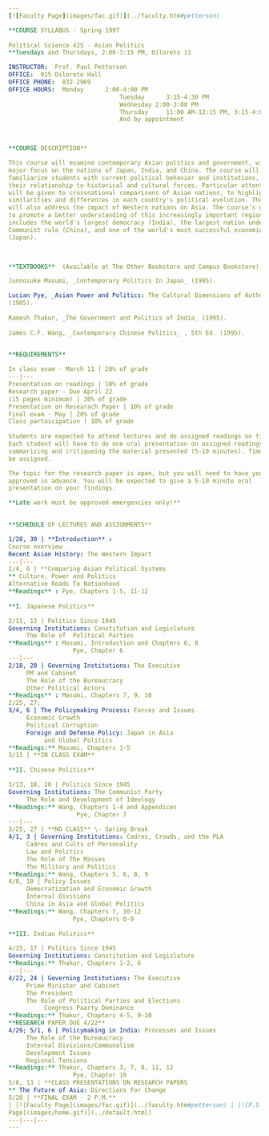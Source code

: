 ```yaml
---  
[![Faculty Page](images/fac.gif)](../faculty.htm#petterson)

**COURSE SYLLABUS - Spring 1997  
  
Political Science 425 - Asian Politics  
**Tuesdays and Thursdays, 2:00-3:15 PM, Diloreto 11

INSTRUCTOR:  Prof. Paul Petterson  
OFFICE:  015 Diloreto Hall  
OFFICE PHONE:  832-2969  
OFFICE HOURS:  Monday      2:00-4:00 PM  
                               Tuesday      3:15-4:30 PM   
                               Wednesday 2:00-3:00 PM   
                               Thursday     11:00 AM-12:15 PM, 3:15-4:00 PM   
                               And by appointment

  

**COURSE DESCRIPTION**

This course will examine contemporary Asian politics and government, with a
major focus on the nations of Japan, India, and China. The course will seek to
familiarize students with current political behavior and institutions, and
their relationship to historical and cultural forces. Particular attention
will be given to crossnational comparisons of Asian nations, to highlight the
similarities and differences in each country's political evolution. The course
will also address the impact of Western nations on Asia. The course's goal is
to promote a better understanding of this increasingly important region, which
includes the world's largest democracy (India), the largest nation under
Communist rule (China), and one of the world's most successful economies
(Japan).

  

**TEXTBOOKS**  (Available at The Other Bookstore and Campus Bookstore)

Junnosuke Masumi, _Contemporary Politics In Japan_ (1995).

Lucian Pye, _Asian Power and Politics: The Cultural Dimensions of Authority_
(1985).  
  
Ramesh Thakur, _The Government and Politics of India_ (1995).  
  
James C.F. Wang, _Contemporary Chinese Politics_ , 5th Ed. (1995).

  
**REQUIREMENTS**

In class exam - March 11 | 20% of grade  
---|---  
Presentation on readings | 10% of grade  
Research paper - Due April 22  
(15 pages minimum) | 30% of grade  
Presentation on Researach Paper | 10% of grade  
Final exam - May | 20% of grade  
Class partaicipation | 10% of grade  
  
Students are expected to attend lectures and do assigned readings on time.
Each student will have to do one oral presentation on assigned readings,
summarizing and critiqueing the material presented (5-10 minutes). Times will
be assigned.

The topic for the research paper is open, but you will need to have your topic
approved in advance. You will be expected to give a 5-10 minute oral
presentation on your findings.

**Late work must be approved-emergencies only!**  

  
**SCHEDULE OF LECTURES AND ASSIGNMENTS**

1/28, 30 | **Introduction** :  
Course overview  
Recent Asian History: The Western Impact  
---|---  
2/4, 6 | **Comparing Asian Political Systems  
** Culture, Power and Politics  
Alternative Roads To Nationhood  
**Readings** : Pye, Chapters 1-5, 11-12  
  
**I. Japanese Politics**

2/11, 13 | Politics Since 1945  
Governing Institutions: Constitution and Legislature  
     The Role of  Political Parties  
**Readings** : Masumi, Introduction and Chapters 6, 8  
                  Pye, Chapter 6  
---|---  
2/18, 20 | Governing Institutions: The Executive  
     PM and Cabinet  
     The Role of the Bureaucracy  
     Other Political Actors  
**Readings** : Masumi, Chapters 7, 9, 10  
2/25, 27;  
3/4, 6 | The Policymaking Process: Forces and Issues  
     Economic Growth  
     Political Corruption  
     Foreign and Defense Policy: Japan in Asia   
          and Global Politics  
**Readings:** Masumi, Chapters 1-5  
3/11 | **IN CLASS EXAM**  
  
**II. Chinese Politics**

3/13, 18, 20 | Politics Since 1945  
Governing Institutions: The Communist Party  
     The Role and Development of Ideology  
**Readings:** Wang, Chapters 1-4 and Appendices  
                   Pye, Chapter 7  
---|---  
3/25, 27 | **NO CLASS** \- Spring Break  
4/1, 3 | Governing Institutions: Cadres, Crowds, and the PLA  
     Cadres and Cults of Personality  
     Law and Politics  
     The Role of The Masses  
     The Military and Politics  
**Readings:** Wang, Chapters 5, 6, 8, 9  
4/8, 10 | Policy Issues  
     Democratization and Economic Growth  
     Internal Divisions  
     China in Asia and Global Politics  
**Readings:** Wang, Chapters 7, 10-12  
                  Pye, Chapters 8-9  
  
**III. Indian Politics**

4/15, 17 | Politics Since 1945  
Governing Institutions: Constitution and Legislature  
**Readings:** Thakur, Chapters 1-2, 6  
---|---  
4/22, 24 | Governing Institutions: The Executive  
     Prime Minister and Cabinet  
     The President  
     The Role of Political Parties and Elections  
          Congress Paarty Dominance  
**Readings:** Thakur, Chapters 4-5, 9-10  
**RESEARCH PAPER DUE 4/22**  
4/29; 5/1, 6 | Policymaking in India: Processes and Issues  
     The Role of the Bureaucracy  
     Internal Divisions/Communalism  
     Development Issues  
     Regional Tensions  
**Readings:** Thakur, Chapters 3, 7, 8, 11, 12  
                  Pye, Chapter 10  
5/8, 13 | **CLASS PRESENTATIONS ON RESEARCH PAPERS  
** The Future of Asia: Directions For Change  
5/20 | **FINAL EXAM - 2 P.M.**  
| [![Faculty Page](images/fac.gif)](../faculty.htm#petterson) | [![P.S. Home
Page](images/home.gif)](../default.html)  
---|---|---  
---
```


